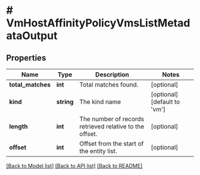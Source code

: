 # # VmHostAffinityPolicyVmsListMetadataOutput

## Properties

Name | Type | Description | Notes
------------ | ------------- | ------------- | -------------
**total_matches** | **int** | Total matches found. | [optional]
**kind** | **string** | The kind name | [optional] [default to 'vm']
**length** | **int** | The number of records retrieved relative to the offset. | [optional]
**offset** | **int** | Offset from the start of the entity list. | [optional]

[[Back to Model list]](../../README.md#models) [[Back to API list]](../../README.md#endpoints) [[Back to README]](../../README.md)
